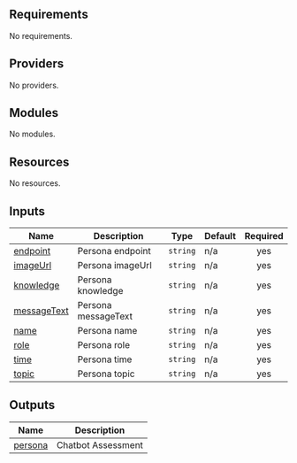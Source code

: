 ## Requirements

No requirements.

## Providers

No providers.

## Modules

No modules.

## Resources

No resources.

## Inputs

| Name | Description | Type | Default | Required |
|------|-------------|------|---------|:--------:|
| <a name="input_endpoint"></a> [endpoint](#input\_endpoint) | Persona endpoint | `string` | n/a | yes |
| <a name="input_imageUrl"></a> [imageUrl](#input\_imageUrl) | Persona imageUrl | `string` | n/a | yes |
| <a name="input_knowledge"></a> [knowledge](#input\_knowledge) | Persona knowledge | `string` | n/a | yes |
| <a name="input_messageText"></a> [messageText](#input\_messageText) | Persona messageText | `string` | n/a | yes |
| <a name="input_name"></a> [name](#input\_name) | Persona name | `string` | n/a | yes |
| <a name="input_role"></a> [role](#input\_role) | Persona role | `string` | n/a | yes |
| <a name="input_time"></a> [time](#input\_time) | Persona time | `string` | n/a | yes |
| <a name="input_topic"></a> [topic](#input\_topic) | Persona topic | `string` | n/a | yes |

## Outputs

| Name | Description |
|------|-------------|
| <a name="output_persona"></a> [persona](#output\_persona) | Chatbot Assessment |
